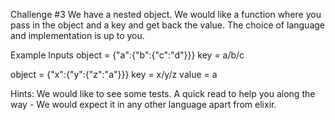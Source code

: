 Challenge #3
We have a nested object. We would like a function where you pass in the object and a key and
get back the value.
The choice of language and implementation is up to you.


Example Inputs
object = {"a":{"b":{"c":"d"}}}
key = a/b/c

object = {"x":{"y":{"z":"a"}}}
key = x/y/z
value = a


Hints:
We would like to see some tests.
A quick read to help you along the way - We would expect it in any other language apart from
elixir.                            
